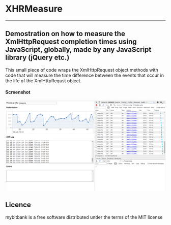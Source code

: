 # XHRMeasure  
---
## Demostration on how to measure the XmlHttpRequest completion times using JavaScript, globally, made by any JavaScript library (jQuery etc.)

This small piece of code wraps the XmlHttpRequest object methods with code that will measure the time difference between the events that occur in the life of the XmlHttpRequst object.


#### Screenshot
![Alt text](/doc/XHRM.jpg "Main")

## Licence

mybitbank is a free software distributed under the terms of the MIT license
